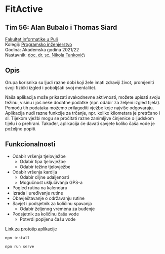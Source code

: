 # FitActive

## Tim 56: Alan Bubalo i Thomas Siard

[Fakultet informatike u Puli](https://fipu.unipu.hr)\
Kolegij: [Programsko inženjerstvo](https://www.notion.so/fiputreca/Programsko-in-enjerstvo-e353945331df468e8382cdad1e91c4b8)\
Godina: Akademska godina 2021/22\
Nastavnik: [doc. dr. sc. Nikola Tanković](https://www.notion.so/fiputreca/Kontakt-stranica-875574d1b92248b1a8e90dae52cd29a9)\

## Opis

Grupa korisnika su ljudi razne dobi koji žele imati zdraviji život, promjeniti svoji fizički izgled i poboljšati svoj mentalitet.

Naša aplikacija može prikazati svakodnevne aktivnosti, možete upisati svoju težinu, visinu i još neke dodatne podatke (npr. odabir za željeni izgled tijela). Pomoću tih podataka možemo prilagoditi vježbe koje najviše odgovaraju. Aplikacija nudi razne funkcije za trčanje, npr. koliko kilometara je pretrčano i sl. Tijekom vježbi mogu se pročitati razne zanimljive činjenice o ljudskom tijelu i o prehrani. Također, aplikacija će davati savjete koliko čaša vode je poželjno popiti.

## Funkcionalnosti

- Odabir vršenja tjelovježbe
  - Odabir tipa tjelovježbe
  - Odabir težine tjelovježbe
- Odabir vršenja kardija
  - Odabir ciljne udaljenosti
  - Mogučnost uključivanja GPS-a
- Pogled rutina na kalendaru
- Izrada i uređivanje rutine
- Obavještavanje o održavanju rutine
- Savjet i podsjetnik za količinu spavanja
  - Odabir željenog vremena za buđenje
- Podsjetnik za količinu čaša vode
  - Potvrdi popijenu čašu vode

[Link za prototip aplikacije](https://www.figma.com/proto/9Qh8w7U50m8wDmv93WramF/FitActive?node-id=12%3A7&scaling=min-zoom&page-id=0%3A1&starting-point-node-id=12%3A7)

    npm install

    npm run serve
